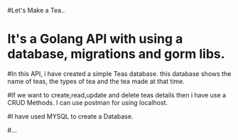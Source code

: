 #Let's Make a Tea..

# It's a Golang API with using a database, migrations and gorm libs.

#In this API, i have created a simple Teas database. this database shows the name of teas, the types of tea and the tea made at that time. 

#If we want to create,read,update and delete teas details then i have use a CRUD Methods. I can use postman for using localhost. 

#I have used MYSQL to create a Database.

#...
